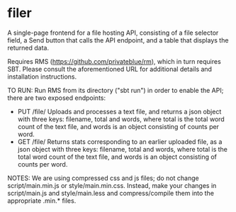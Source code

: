 # filer
A single-page frontend for a file hosting API, consisting of a file selector field, a Send button that calls the API endpoint, and a table that displays the returned data.

Requires RMS (https://github.com/privateblue/rm), which in turn requires SBT. Please consult the aforementioned URL for additional details and installation instructions.

TO RUN:
Run RMS from its directory ("sbt run") in order to enable the API; there are two exposed endpoints:
- PUT /file/<filename> Uploads and processes a text file, and returns a json object with three keys: filename, total and words, where total is the total word count of the text file, and words is an object consisting of counts per word.
- GET /file/<filename> Returns stats corresponding to an earlier uploaded file, as a json object with three keys: filename, total and words, where total is the total word count of the text file, and words is an object consisting of counts per word.

NOTES:
We are using compressed css and js files; do not change script/main.min.js or style/main.min.css. Instead, make your changes in script/main.js and style/main.less and compress/compile them into the appropriate .min.* files.
